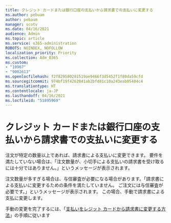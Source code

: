 ```yaml
---
title: クレジット カードまたは銀行口座の支払いから請求書での支払いに変更する
ms.author: pebuam
author: pebaum
manager: scotv
ms.date: 04/16/2021
audience: Admin
ms.topic: article
ms.service: o365-administration
ROBOTS: NOINDEX, NOFOLLOW
localization_priority: Priority
ms.collection: Adm_O365
ms.custom:
- "10967"
- "9002613"
ms.openlocfilehash: f2f829580281519ae9466f3d5452f1f80da59cfd
ms.sourcegitcommit: 974bf19f4262841ab2bfd81c10a243eab05484c4
ms.translationtype: HT
ms.contentlocale: ja-JP
ms.lasthandoff: 04/16/2021
ms.locfileid: "51895969"
---
```

# <a name="change-from-credit-card-or-bank-account-payments-to-invoice"></a>クレジット カードまたは銀行口座の支払いから請求書での支払いに変更する

注文が特定の数量以上であれば、請求書による支払いに変更できます。 要件を満たしていない場合は、「注文数量が、小切手による支払いの請求書を受け取るには十分ではありません。」というメッセージが表示されます。 

注文数量が多すぎる場合は、与信審査が必要になる場合があります。「請求書による支払いに変更するための条件を満たしていません。 ご注文には与信審査が必要です。」というメッセージが表示されます。 この場合、手動で請求書による支払に変更します。 

手動の変更を完了するには、「[支払いをレジット カードから請求書に変更する方法](https://docs.microsoft.com/alchemyinsights/how-do-i-change-from-credit-card-payments-to-invoice)」の手順に従います